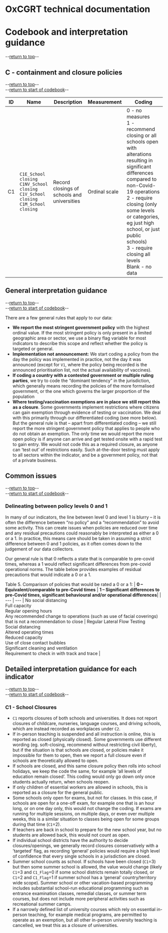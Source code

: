# OxCGRT technical documentation

# Codebook and interpretation guidance
--[return to top](#)--

## C - containment and closure policies
--[return to top](#)-- <br/>
--[return to start of codebook](#codebook-and-interpretation-guidance)--

| ID | Name | Description | Measurement | Coding |
| --- | --- | --- | --- | --- |
| C1 | `C1E_School closing`<br/> `C1NV_School closing`<br/> `C1V_School closing`<br/> `C1M_School closing`| Record closings of schools and universities | Ordinal scale | 0 - no measures <br/>1 - recommend closing or all schools open with alterations resulting in significant differences compared to non-Covid-19 operations <br/>2 - require closing (only some levels or categories, eg just high school, or just public schools) <br/>3 - require closing all levels <br/>Blank - no data |

## General interpretation guidance
--[return to top](#)-- <br/>
--[return to start of codebook](#codebook-and-interpretation-guidance)--

There are a few general rules that apply to our data:

 - **We report the most stringent government policy** with the highest ordinal value. If the most stringent policy is only present in a limited geographic area or sector, we use a binary flag variable for most indicators to describe this scope and reflect whether the policy is targeted or general.
- **Implementation not announcement:** We start coding a policy from the day the policy was implemented in practice, not the day it was announced (except for `V1`, where the policy being recorded is the announced prioritisation list, not the actual availability of vaccines).
 - **If coding a country with a contested government or multiple ruling parties**, we try to code the “dominant tendency” in the jurisdiction, which generally means recording the policies of the more formalised government, or the one which governs the larger proportion of the population
 - **Where testing/vaccination exemptions are in place we still report this as a closure**. Some governments implement restrictions where citizens can gain exemption through evidence of testing or vaccination. We deal with this primarily through our differentiated coding (see more below). But the general rule is that – apart from differentiated coding – we still report the more stringent government policy that applies to people who do not obtain an exemption. The only time we would report the more open policy is if anyone can arrive and get tested onsite with a rapid test to gain entry. We would not code this as a required closure, as anyone can ‘test out’ of restrictions easily. Such at-the-door testing must apply to all sectors within the indicator, and be a government policy, not that of a private business.

## Common issues
--[return to top](#)-- <br/>
--[return to start of codebook](#codebook-and-interpretation-guidance)--

### Delineating between policy levels 0 and 1
In many of our indicators, the line between level 0 and level 1 is blurry – it is often the difference between “no policy” and a “recommendation” to avoid some activity. This can create issues when policies are reduced over time and any residual precautions could reasonably be interpreted as either a 0 or a 1. In practice, this means care should be taken in assuming a strict difference between 0 and 1 policies, as it often comes down to the judgement of our data collectors.

Our general rule is that 0 reflects a state that is comparable to pre-covid times, whereas a 1 would reflect significant differences from pre-covid operational norms. The table below provides examples of residual precautions that would indicate a 0 or a 1.

Table 5. Comparison of policies that would be rated a 0 or a 1:
| **0 – Equivalent/comparable to pre-Covid times** | **1 – Significant differences to pre-Covid times, significant behavioural and/or operational differences**|
| --- | --- |
No social distancing <br /> Full capacity <br /> Regular opening hours <br /> Any recommended change to operations (such as use of facial coverings) that is not a recommendation to close | Regular Lateral Flow Testing <br /> Social distancing <br />  Altered operating times <br /> Reduced capacity <br /> Use of close contact bubbles <br /> Significant cleaning and ventilation <br /> Requirement to check in with track and trace  |

## Detailed interpretation guidance for each indicator
--[return to top](#)-- <br/>
--[return to start of codebook](#codebook-and-interpretation-guidance)--

### C1 - School Closures
- `C1` reports closures of both schools and universities. It does not report closures of childcare, nurseries, language courses, and driving schools, which are instead recorded as workplaces under `C2`.
- If in-person teaching is suspended and all  instruction is online, this is reported as closed (physically closed). Some governments use different wording (eg. soft-closing, recommend without restricting civil liberty), but if the situation is that schools are closed, or policies make it impossible for them to open, then we report a full closure even if schools are theoretically allowed to open.
- If schools are closed, and this same closure policy then rolls into school holidays, we keep the code the same, for example ‘all levels of education remain closed’. This coding would only go down only once students actually return, when schools reopen.
- If only children of essential workers are allowed in schools, this is reported as a closure for the general public.
- Some schools only open for exams, but not for classes. In this case, if schools are open for a one-off exam, for example one that is an hour long, or on one day only, this would not change the coding. If exams are running for multiple sessions, on multiple days, or even over multiple weeks, this is a similar situation to classes being open for some groups during that time (`C1`=2).
- If teachers are back in school to prepare for the new school year, but no students are allowed back, this would not count as open.
- If individual school districts have the authority to decide closures/openings, we generally record closures conservatively with a ’targeted’ flag, as recording ‘general’ policies would require a high level of confidence that every single schools in a jurisdiction are closed.
- Summer school counts as school. If schools have been closed (`C1`=3) but then some summer school is allowed, the value would change (likely `C1`=3 and `C1_Flag`=0 if some school districts remain totally closed, or `C1`=2 and `C1_Flag`=1 if summer school has a ‘general’ country/territory wide scope). Summer school or other vacation-based programming includes substantial school-run educational programming such as entrance examination classes, remedial classes, or summer term courses, but does not include more peripheral activities such as recreational summer camps.
- If a narrowly defined list of university courses which rely on essential in-person teaching, for example medical programs, are permitted to operate as an exemption, but all other in-person university teaching is cancelled, we treat this as a closure of universities.
